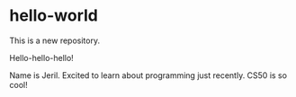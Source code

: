# hello-world
This is a new repository.

Hello-hello-hello!

Name is Jeril. Excited to learn about programming just recently. CS50 is so cool!
